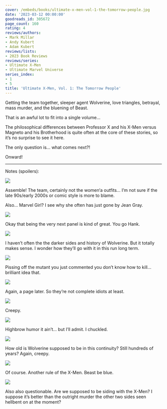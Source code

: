 ```yaml
---
cover: /embeds/books/ultimate-x-men-vol-1-the-tomorrow-people.jpg
date: '2023-03-12 00:00:00'
goodreads_id: 305672
page_count: 160
rating: 4
reviews/authors:
- Mark Millar
- Andy Kubert
- Adam Kubert
reviews/lists:
- 2023 Book Reviews
reviews/series:
- Ultimate X-Men
- Ultimate Marvel Universe
series_index:
- 1
- 5
title: 'Ultimate X-Men, Vol. 1: The Tomorrow People'
---
```

Getting the team together, sleeper agent Wolverine, love triangles, betrayal, mass murder, and the bluening of Beast. 

That is an awful lot to fit into a single volume…

The philosophical differences between Professor X and his X-Men versus Magneto and his Brotherhood is quite often at the core of these stories, so it’s no surprise to see it here. 

The only question is… what comes next?!

Onward!

<!--more-->

---

Notes (spoilers):

![](/embeds/books/attachments/ultimate-x-men-v1-486e33.png)

Assemble! The team, certainly not the women‘a outfits… I’m not sure if the late 90s/early 2000s or comic style is more to blame. 

Also… Marvel Girl? I see why she often has just gone by Jean Gray. 

![](/embeds/books/attachments/ultimate-x-men-v1-d028d1.png)

Okay that being the very next panel is kind of great. You go Hank. 

![](/embeds/books/attachments/ultimate-x-men-v1-8e34a0.png)

I haven’t often the the darker sides and history of Wolverine. But it totally makes sense. I wonder how they’ll go with it in this run long term. 

![](/embeds/books/attachments/ultimate-x-men-v1-db1194.png)

Pissing off the mutant you just commented you don’t know how to kill… brilliant idea that. 

![](/embeds/books/attachments/ultimate-x-men-v1-b0ad9e.png)

Again, a page later. So they’re not complete idiots at least. 

![](/embeds/books/attachments/ultimate-x-men-v1-7a72bd.png)

Creepy. 

![](/embeds/books/attachments/ultimate-x-men-v1-83e0d4.png)

Highbrow humor it ain’t… but I’ll admit. I chuckled. 

![](/embeds/books/attachments/ultimate-x-men-v1-aa606b.png)

How old is Wolverine supposed to be in this continuity? Still hundreds of years? Again, creepy.

![](/embeds/books/attachments/ultimate-x-men-v1-8088f4.png)

Of course. Another rule of the X-Men. Beast be blue. 

![](/embeds/books/attachments/ultimate-x-men-v1-d6deba.png)

Also also questionable. Are we supposed to be siding with the X-Men? I suppose it’s better than the outright murder the other two sides seen hellbent on at the moment?



